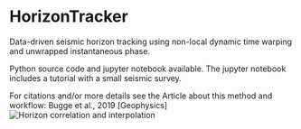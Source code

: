 # HorizonTracker
Data-driven seismic horizon tracking using non-local dynamic time warping and unwrapped instantaneous phase.

Python source code and jupyter notebook available.
The jupyter notebook includes a tutorial with a small seismic survey. 


For citations and/or more details see the Article about this method and workflow: Bugge et al., 2019 [Geophysics]
![Horizon correlation and interpolation](Figure11.png)
